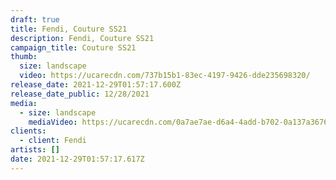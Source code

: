```yaml
---
draft: true
title: Fendi, Couture SS21
description: Fendi, Couture SS21
campaign_title: Couture SS21
thumb:
  size: landscape
  video: https://ucarecdn.com/737b15b1-83ec-4197-9426-dde235698320/
release_date: 2021-12-29T01:57:17.600Z
release_date_public: 12/28/2021
media:
  - size: landscape
    mediaVideo: https://ucarecdn.com/0a7ae7ae-d6a4-4add-b702-0a137a3676b0/
clients:
  - client: Fendi
artists: []
date: 2021-12-29T01:57:17.617Z
---
```

